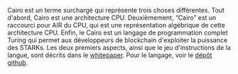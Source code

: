 Cairo est un terme surchargé qui représente trois choses différentes. Tout d'abord, Cairo est une architecture CPU. Deuxièmement, “Cairo” est un raccourci pour AIR du CPU, qui est une représentation algébrique de cette architecture CPU. Enfin, le Cairo est un langage de programmation complet Turing qui permet aux développeurs de blockchain d'exploiter la puissance des STARKs. Les deux premiers aspects, ainsi que le jeu d'instructions de la langue, sont décrits dans le [whitepaper](https://eprint.iacr.org/2021/1063). Pour le langage, voir le [dépôt github](https://github.com/starkware-libs/cairo).